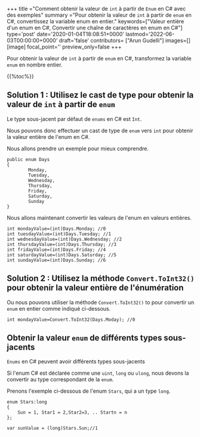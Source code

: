 +++
title   ="Comment obtenir la valeur de `int` à partir de `Enum` en C# avec des exemples"
summary ="Pour obtenir la valeur de `int` à partir de `enum` en C#, convertissez la variable enum en entier."
keywords=["Valeur entière d'un enum en C#, Convertir une chaîne de caractères en enum en C#"]
type='post'
date='2020-01-04T18:08:51+0000'
lastmod='2022-06-03T00:00:00+0000'
draft='false'
contributors= ["Arun Gudelli"]
images=[]
[image]
focal_point=''
preview_only=false
+++

Pour obtenir la valeur de `int` à partir de `enum` en C#, transformez la variable `enum` en nombre entier.

{{%toc%}}

## Solution 1 : Utilisez le cast de type pour obtenir la valeur de `int` à partir de `enum`

Le type sous-jacent par défaut de `enums` en C# est `Int`.

Nous pouvons donc effectuer un cast de type de `enum` vers `int` pour obtenir la valeur entière de l'enum en C#.

Nous allons prendre un exemple pour mieux comprendre.

```
public enum Days
{
        Monday,  
        Tuesday,  
        Wednesday,  
        Thursday,  
        Friday,  
        Saturday,  
        Sunday
}
```

Nous allons maintenant convertir les valeurs de l'enum en valeurs entières.

```
int mondayValue=(int)Days.Monday; //0
int tuesdayValue=(int)Days.Tuesday; //1
int wednesdayValue=(int)Days.Wednesday; //2
int thursdayValue=(int)Days.Thursday; //3
int fridayValue=(int)Days.Friday; //4
int saturdayValue=(int)Days.Saturday; //5
int sundayValue=(int)Days.Sunday; //6
```

## Solution 2 : Utilisez la méthode `Convert.ToInt32()` pour obtenir la valeur entière de l'énumération

Ou nous pouvons utiliser la méthode `Convert.ToInt32()` to pour convertir un `enum` en entier comme indiqué ci-dessous.

```
int mondayValue=Convert.ToInt32(Days.Moday); //0

```

## Obtenir la valeur `enum` de différents types sous-jacents

`Enums` en C# peuvent avoir différents types sous-jacents 

Si l'enum C# est déclarée comme une `uint`, `long` ou `ulong`, nous devons la convertir au type correspondant de la `enum`.

Prenons l'exemple ci-dessous de l'enum `Stars`, qui a un type `long`.

```
enum Stars:long 
{
    Sun = 1, Star1 = 2,Star2=3, .. Startn = n
};

var sunValue = (long)Stars.Sun;//1
```